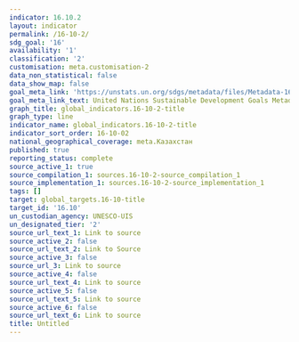 ```yaml
---
indicator: 16.10.2
layout: indicator
permalink: /16-10-2/
sdg_goal: '16'
availability: '1'
classification: '2'
customisation: meta.customisation-2
data_non_statistical: false
data_show_map: false
goal_meta_link: 'https://unstats.un.org/sdgs/metadata/files/Metadata-16-10-02.pdf'
goal_meta_link_text: United Nations Sustainable Development Goals Metadata (pdf 1361kB)
graph_title: global_indicators.16-10-2-title
graph_type: line
indicator_name: global_indicators.16-10-2-title
indicator_sort_order: 16-10-02
national_geographical_coverage: meta.Казахстан
published: true
reporting_status: complete
source_active_1: true
source_compilation_1: sources.16-10-2-source_compilation_1
source_implementation_1: sources.16-10-2-source_implementation_1
tags: []
target: global_targets.16-10-title
target_id: '16.10'
un_custodian_agency: UNESCO-UIS
un_designated_tier: '2'
source_url_text_1: Link to source
source_active_2: false
source_url_text_2: Link to Source
source_active_3: false
source_url_3: Link to source
source_active_4: false
source_url_text_4: Link to source
source_active_5: false
source_url_text_5: Link to source
source_active_6: false
source_url_text_6: Link to source
title: Untitled
---
```

